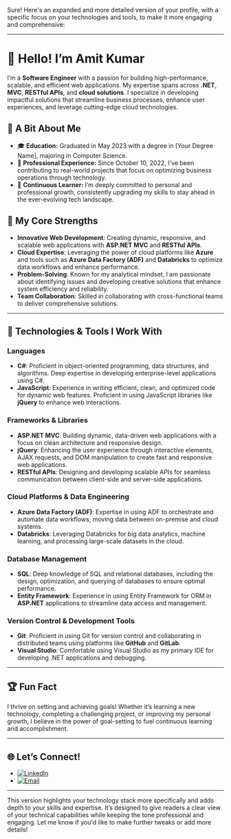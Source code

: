 Sure! Here's an expanded and more detailed version of your profile, with a specific focus on your technologies and tools, to make it more engaging and comprehensive:

---

# 👋 **Hello! I’m Amit Kumar**

I’m a **Software Engineer** with a passion for building high-performance, scalable, and efficient web applications. My expertise spans across **.NET**, **MVC**, **RESTful APIs**, and **cloud solutions**. I specialize in developing impactful solutions that streamline business processes, enhance user experiences, and leverage cutting-edge cloud technologies.

## 🌟 **A Bit About Me**

- 🎓 **Education:** Graduated in May 2023 with a degree in [Your Degree Name], majoring in Computer Science.
- 💼 **Professional Experience:** Since October 10, 2022, I've been contributing to real-world projects that focus on optimizing business operations through technology.
- 🌱 **Continuous Learner:** I’m deeply committed to personal and professional growth, consistently upgrading my skills to stay ahead in the ever-evolving tech landscape.

## 🚀 **My Core Strengths**

- **Innovative Web Development**: Creating dynamic, responsive, and scalable web applications with **ASP.NET MVC** and **RESTful APIs**.
- **Cloud Expertise**: Leveraging the power of cloud platforms like **Azure** and tools such as **Azure Data Factory (ADF)** and **Databricks** to optimize data workflows and enhance performance.
- **Problem-Solving**: Known for my analytical mindset, I am passionate about identifying issues and developing creative solutions that enhance system efficiency and reliability.
- **Team Collaboration**: Skilled in collaborating with cross-functional teams to deliver comprehensive solutions.

---

## 🔧 **Technologies & Tools I Work With**

### **Languages**
- **C#**: Proficient in object-oriented programming, data structures, and algorithms. Deep expertise in developing enterprise-level applications using C#.
- **JavaScript**: Experience in writing efficient, clean, and optimized code for dynamic web features. Proficient in using JavaScript libraries like **jQuery** to enhance web interactions.

### **Frameworks & Libraries**
- **ASP.NET MVC**: Building dynamic, data-driven web applications with a focus on clean architecture and responsive design.
- **jQuery**: Enhancing the user experience through interactive elements, AJAX requests, and DOM manipulation to create fast and responsive web applications.
- **RESTful APIs**: Designing and developing scalable APIs for seamless communication between client-side and server-side applications.

### **Cloud Platforms & Data Engineering**
- **Azure Data Factory (ADF)**: Expertise in using ADF to orchestrate and automate data workflows, moving data between on-premise and cloud systems.
- **Databricks**: Leveraging Databricks for big data analytics, machine learning, and processing large-scale datasets in the cloud. 

### **Database Management**
- **SQL**: Deep knowledge of SQL and relational databases, including the design, optimization, and querying of databases to ensure optimal performance.
- **Entity Framework**: Experience in using Entity Framework for ORM in **ASP.NET** applications to streamline data access and management.

### **Version Control & Development Tools**
- **Git**: Proficient in using Git for version control and collaborating in distributed teams using platforms like **GitHub** and **GitLab**.
- **Visual Studio**: Comfortable using Visual Studio as my primary IDE for developing .NET applications and debugging.

---

## 🏆 **Fun Fact**

I thrive on setting and achieving goals! Whether it’s learning a new technology, completing a challenging project, or improving my personal growth, I believe in the power of goal-setting to fuel continuous learning and accomplishment.

---

## 🌐 **Let’s Connect!**

- [![LinkedIn](https://img.shields.io/badge/-LinkedIn-blue?style=flat-square&logo=linkedin&logoColor=white)](https://www.linkedin.com/in/amit-kumar-53157817b)
- [![Email](https://img.shields.io/badge/-Email-green?style=flat-square&logo=gmail&logoColor=white)](mailto:mramit4848@gmail.com)

---

This version highlights your technology stack more specifically and adds depth to your skills and expertise. It’s designed to give readers a clear view of your technical capabilities while keeping the tone professional and engaging. Let me know if you'd like to make further tweaks or add more details!
